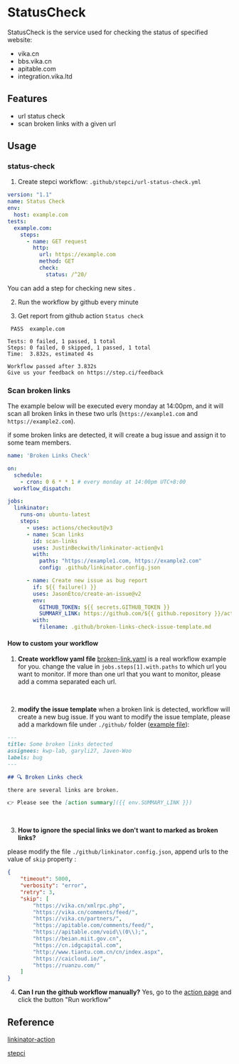 # StatusCheck

StatusCheck is the service used for checking the status of specified website:

+ vika.cn
+ bbs.vika.cn
+ apitable.com
+ integration.vika.ltd

## Features

+ url status check
+ scan broken links with a given url

## Usage

### status-check

1. Create stepci workflow: `.github/stepci/url-status-check.yml`

```yaml
version: "1.1"
name: Status Check
env:
  host: example.com
tests:
  example.com:
    steps:
      - name: GET request
        http:
          url: https://example.com
          method: GET
          check:
            status: /^20/

```
You can add a step for checking new sites .

2. Run the workflow by github every minute

3. Get report from github action `Status check`
```azure
 PASS  example.com

Tests: 0 failed, 1 passed, 1 total
Steps: 0 failed, 0 skipped, 1 passed, 1 total
Time:  3.832s, estimated 4s

Workflow passed after 3.832s
Give us your feedback on https://step.ci/feedback
```

### Scan broken links

The example below will be executed every monday at 14:00pm, and it will scan all broken links in these two urls (`https://example1.com` and `https://example2.com`).

if some broken links are detected, it will create a bug issue and assign it to some team members.

```yaml
name: 'Broken Links Check'

on:
  schedule:
    - cron: 0 6 * * 1 # every monday at 14:00pm UTC+8:00
  workflow_dispatch:

jobs:
  linkinator:
    runs-on: ubuntu-latest
    steps:
      - uses: actions/checkout@v3
      - name: Scan links
        id: scan-links
        uses: JustinBeckwith/linkinator-action@v1
        with:
          paths: "https://example1.com, https://example2.com"
          config: .github/linkinator.config.json

      - name: Create new issue as bug report
        if: ${{ failure() }}
        uses: JasonEtco/create-an-issue@v2
        env:
          GITHUB_TOKEN: ${{ secrets.GITHUB_TOKEN }}
          SUMMARY_LINK: https://github.com/${{ github.repository }}/actions/runs/${{ github.run_id }}
        with:
          filename: .github/broken-links-check-issue-template.md
```

#### How to custom your workflow

1. **Create workflow yaml file**
[broken-link.yaml](./.github/workflows/broken-link.yaml) is a real workflow example for you.
change the value in `jobs.steps[1].with.paths` to which url you want to monitor. If more than one url that you want to monitor, please add a comma separated each url.

<br/>

2. **modify the issue template**
when a broken link is detected, workflow will create a new bug issue. If you want to modify the issue template, please add a markdown file under `./github/` folder ([example file](./.github/broken-links-check-issue-template.md)):

```markdown
---
title: Some broken links detected
assignees: kwp-lab, garyli27, Javen-Woo
labels: bug
---

## 🔍 Broken Links check

there are several links are broken.

👉 Please see the [action summary]({{ env.SUMMARY_LINK }})
```

<br/>

3. **How to ignore the special links we don't want to marked as broken links?**

please modify the file `./github/linkinator.config.json`, append urls to the value of `skip` property :

```json
{
    "timeout": 5000,
    "verbosity": "error",
    "retry": 3,
    "skip": [
        "https://vika.cn/xmlrpc.php",
        "https://vika.cn/comments/feed/",
        "https://vika.cn/partners/",
        "https://apitable.com/comments/feed/",
        "https://apitable.com/void\\(0\\);",
        "https://beian.miit.gov.cn",
        "https://cn.idgcapital.com",
        "http://www.tiantu.com.cn/cn/index.aspx",
        "https://caicloud.io/",
        "https://ruanzu.com/"
    ]
}
```

4. **Can I run the github workflow manually?**
Yes, go to the [action page](https://github.com/vikadata/StatusCheck/actions/workflows/broken-link.yaml) and click the button "Run workflow"


## Reference

[linkinator-action](https://github.com/JustinBeckwith/linkinator-action)

[stepci](https://github.com/stepci/stepci)